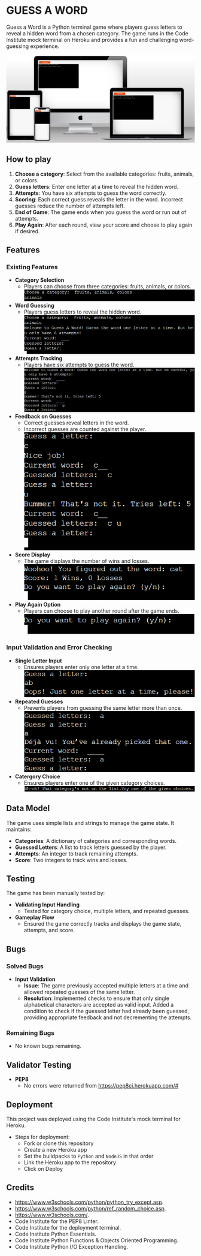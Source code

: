 # GUESS A WORD

Guess a Word is a Python terminal game where players guess letters to reveal a hidden word from a chosen category. The game runs in the Code Institute mock terminal on Heroku and provides a fun and challenging word-guessing experience.

![Responsice Mockup](https://github.com/Agnesgran/GuessAWord/blob/main/assets/images/mockup.png)

## How to play

1. **Choose a category**: Select from the available categories: fruits, animals, or colors.
2. **Guess letters**: Enter one letter at a time to reveal the hidden word.
3. **Attempts**: You have six attempts to guess the word correctly.
4. **Scoring**: Each correct guess reveals the letter in the word. Incorrect guesses reduce the number of attempts left.
5. **End of Game**: The game ends when you guess the word or run out of attempts.
6. **Play Again**: After each round, view your score and choose to play again if desired.

## Features

### Existing Features
- **Category Selection**
  - Players can choose from three categories: fruits, animals, or colors.
  ![Category Selection](https://github.com/Agnesgran/GuessAWord/blob/main/assets/images/categoryselection.png)
- **Word Guessing**
  - Players guess letters to reveal the hidden word.
  ![Word Guessing](https://github.com/Agnesgran/GuessAWord/blob/main/assets/images/wordguessing.png)
- **Attempts Tracking**
  - Players have six attempts to guess the word.
  ![Attempts Tracking](https://github.com/Agnesgran/GuessAWord/blob/main/assets/images/attemptstracking.png)
- **Feedback on Guesses**
  - Correct guesses reveal letters in the word.
  - Incorrect guesses are counted against the player.
  ![Feedback on Guesses](https://github.com/Agnesgran/GuessAWord/blob/main/assets/images/feedback.png)
- **Score Display**
  - The game displays the number of wins and losses.
  ![Score Display](https://github.com/Agnesgran/GuessAWord/blob/main/assets/images/scoretracking.png)
- **Play Again Option**
  - Players can choose to play another round after the game ends.
  ![Play Again Option](https://github.com/Agnesgran/GuessAWord/blob/main/assets/images/playagain.png)

### Input Validation and Error Checking
- **Single Letter Input**
  - Ensures players enter only one letter at a time.
  ![Single Letter Input](https://github.com/Agnesgran/GuessAWord/blob/main/assets/images/singleletter.png)
- **Repeated Guesses**
  - Prevents players from guessing the same letter more than once.
  ![Repeated Guesses](https://github.com/Agnesgran/GuessAWord/blob/main/assets/images/repeatedguesses.png)
- **Catergory Choice**
  - Ensures players enter one of the given category choices.
  ![Catergory Choice](https://github.com/Agnesgran/GuessAWord/blob/main/assets/images/categorychoice.png)

## Data Model

The game uses simple lists and strings to manage the game state. It maintains:
- **Categories**: A dictionary of categories and corresponding words.
- **Guessed Letters**: A list to track letters guessed by the player.
- **Attempts**: An integer to track remaining attempts.
- **Score**: Two integers to track wins and losses.

## Testing

The game has been manually tested by:
- **Validating Input Handling**
  - Tested for category choice, multiple letters, and repeated guesses.
- **Gameplay Flow**
  - Ensured the game correctly tracks and displays the game state, attempts, and score.

## Bugs

### Solved Bugs
- **Input Validation**
  - **Issue**: The game previously accepted multiple letters at a time and allowed repeated guesses of the same letter.
  - **Resolution**: Implemented checks to ensure that only single alphabetical characters are accepted as valid input. Added a condition to check if the guessed letter had already been guessed, providing appropriate feedback and not decrementing the attempts.

### Remaining Bugs
- No known bugs remaining.

## Validator Testing

- **PEP8**
  - No errors were returned from https://pep8ci.herokuapp.com/# 

## Deployment

This project was deployed using the Code Institute's mock terminal for Heroku.

- Steps for deployment:
  - Fork or clone this repository
  - Create a new Heroku app
  - Set the buildpacks to `Python` and `NodeJS` in that order
  - Link the Heroku app to the repository
  - Click on Deploy

## Credits

- https://www.w3schools.com/python/python_try_except.asp.
- https://www.w3schools.com/python/ref_random_choice.asp.
- https://www.w3schools.com/.
- Code Institute for the PEP8 Linter.
- Code Institute for the deployment terminal.
- Code Institute Python Essentials.
- Code Institute Python Functions & Objects Oriented Programming.
- Code Institute Python I/O Exception Handling. 

